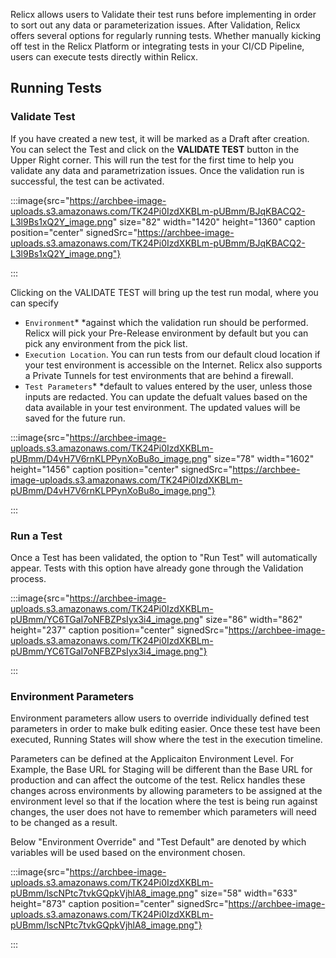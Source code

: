 Relicx allows users to Validate their test runs before implementing in order to sort out any data or parameterization issues. After Validation, Relicx offers several options for regularly running tests. Whether manually kicking off test in the Relicx Platform or integrating tests in your CI/CD Pipeline, users can execute tests directly within Relicx.

## Running Tests

### Validate Test

If you have created a new test, it will be marked as a Draft after creation. You can select the Test and click on the **VALIDATE TEST** button in the Upper Right corner. This will run the test for the first time to help you validate any data and parametrization issues. Once the validation run is successful, the test can be activated.

:::image{src="https://archbee-image-uploads.s3.amazonaws.com/TK24Pi0IzdXKBLm-pUBmm/BJqKBACQ2-L3l9Bs1xQ2Y_image.png" size="82" width="1420" height="1360" caption position="center" signedSrc="https://archbee-image-uploads.s3.amazonaws.com/TK24Pi0IzdXKBLm-pUBmm/BJqKBACQ2-L3l9Bs1xQ2Y_image.png"}

:::

Clicking on the VALIDATE TEST will bring up the test run modal, where you can specify

- `Environment`* *against which the validation run should be performed. Relicx will pick your Pre-Release environment by default but you can pick any environment from the pick list.
- `Execution Location`. You can run tests from our default cloud location if your test environment is accessible on the Internet. Relicx also supports a Private Tunnels for test environments that are behind a firewall.
- `Test Parameters`* *default to values entered by the user, unless those inputs are redacted. You can update the defualt values based on the data available in your test environment. The updated values will be saved for the future run.

:::image{src="https://archbee-image-uploads.s3.amazonaws.com/TK24Pi0IzdXKBLm-pUBmm/D4vH7V6rnKLPPynXoBu8o_image.png" size="78" width="1602" height="1456" caption position="center" signedSrc="https://archbee-image-uploads.s3.amazonaws.com/TK24Pi0IzdXKBLm-pUBmm/D4vH7V6rnKLPPynXoBu8o_image.png"}

:::

### Run a Test

Once a Test has been validated, the option to "Run Test" will automatically appear. Tests with this option have already gone through the Validation process.

:::image{src="https://archbee-image-uploads.s3.amazonaws.com/TK24Pi0IzdXKBLm-pUBmm/YC6TGaI7oNFBZPsIyx3i4_image.png" size="86" width="862" height="237" caption position="center" signedSrc="https://archbee-image-uploads.s3.amazonaws.com/TK24Pi0IzdXKBLm-pUBmm/YC6TGaI7oNFBZPsIyx3i4_image.png"}

:::

### Environment Parameters

Environment parameters allow users to override individually defined test parameters in order to make bulk editing easier. Once these test have been executed, Running States will show where the test in the execution timeline.

Parameters can be defined at the Applicaiton Environment Level. For Example, the Base URL for Staging will be different than the Base URL for production and can affect the outcome of the test. Relicx handles these changes across environments by allowing parameters to be assigned at the environment level so that if the location where the test is being run against changes, the user does not have to remember which parameters will need to be changed as a result.

Below "Environment Override" and "Test Default" are denoted by which variables will be used based on the environment chosen.

:::image{src="https://archbee-image-uploads.s3.amazonaws.com/TK24Pi0IzdXKBLm-pUBmm/lscNPtc7tvkGQpkVjhlA8_image.png" size="58" width="633" height="873" caption position="center" signedSrc="https://archbee-image-uploads.s3.amazonaws.com/TK24Pi0IzdXKBLm-pUBmm/lscNPtc7tvkGQpkVjhlA8_image.png"}

:::

